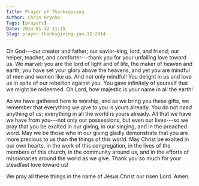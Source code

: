 ```yaml
---
Title: Prayer of Thanksgiving
Author: Chris Krycho
Tags: [prayers]
Date: 2014-01-12 11:15
Slug: prayer-thanksgiving-jan-12-2014
---
```


Oh God---our creator and father; our savior-king, lord, and friend; our helper, teacher, and comforter---thank you for your unfailing love toward us. We marvel: you are the lord of light and of life, the maker of heaven and earth; you have set your glory above the heavens, and yet you are mindful of men and women like us. And not only mindful! You delight in us and love us in spite of our rebellion against you. You gave infinitely of yourself that we might be redeemed. Oh Lord, how majestic is your name in all the earth!

As we have gathered here to worship, and as we bring you these gifts, we remember that everything we give to you is yours already. You do not *need* anything of us; everything in all the world is yours already. All that we have we have from you---not only our possessions, but even our lives---so we pray that you be exalted in our giving, in our singing, and in the preached word. May we be those who in our giving gladly demonstrate that you are more precious to us than the things of this world. May Christ be exalted in our own hearts, in the work of this congregation, in the lives of the members of this church, in the community around us, and in the efforts of missionaries around the world as we give. Thank you so much for your steadfast love toward us!

We pray all these things in the name of Jesus Christ our risen Lord. Amen.

